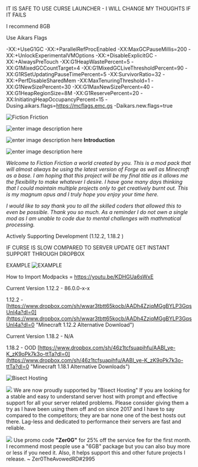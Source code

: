 IT IS SAFE TO USE CURSE LAUNCHER - I WILL CHANGE MY THOUGHTS IF IT FAILS

I recommend 8GB

Use Aikars Flags

-XX:+UseG1GC -XX:+ParallelRefProcEnabled -XX:MaxGCPauseMillis=200 -XX:+UnlockExperimentalVMOptions -XX:+DisableExplicitGC -XX:+AlwaysPreTouch -XX:G1HeapWastePercent=5 -XX:G1MixedGCCountTarget=4 -XX:G1MixedGCLiveThresholdPercent=90 -XX:G1RSetUpdatingPauseTimePercent=5 -XX:SurvivorRatio=32 -XX:+PerfDisableSharedMem -XX:MaxTenuringThreshold=1 -XX:G1NewSizePercent=30 -XX:G1MaxNewSizePercent=40 -XX:G1HeapRegionSize=8M -XX:G1ReservePercent=20 -XX:InitiatingHeapOccupancyPercent=15 -Dusing.aikars.flags=https://mcflags.emc.gs -Daikars.new.flags=true


![Fiction Friction](https://i.imgur.com/0yJBr1V.png)

![enter image description here](https://i.imgur.com/tHGfaoN.png)

![enter image description here](https://i.imgur.com/9uyo9Jn.png) **Introduction**

![enter image description here](https://i.imgur.com/tHGfaoN.png)

*Welcome to Fiction Friction a world created by you. This is a mod pack that will almost always be using the latest version of Forge as well as Minecraft as a base. I am hoping that this project will be my final title as it allows me the flexibility to make whatever I desire. I have gone many days thinking that I could maintain multiple projects only to get creatively burnt out. This is my magnum opus and I truly hope you enjoy your time here.*

*I would like to say thank you to all the skilled coders that allowed this to even be possible. Thank you so much. As a reminder I do not own a single mod as I am unable to code due to mental challenges with mathmatical processing.*

Actively Supporting Development (1.12.2, 1.18.2 )

IF CURSE IS SLOW COMPARED TO SERVER UPDATE GET INSTANT SUPPORT THROUGH DROPBOX

EXAMPLE ![EXAMPLE](https://i.imgur.com/ntnithw.png "EXAMPLE")

How to Import Modpacks = https://youtu.be/KDHGUa6sWxE

Current Version 1.12.2 - 86.0.0-x-x

1.12.2 - [https://www.dropbox.com/sh/wwar3tbtt65kocb/AADh4ZzjqMGgBYLP3GqsUnI4a?dl=0](https://www.dropbox.com/sh/wwar3tbtt65kocb/AADh4ZzjqMGgBYLP3GqsUnI4a?dl=0 "Minecraft 1.12.2 Alternative Download")

Current Version 1.18.2 - N/A

1.18.2 - OOD [https://www.dropbox.com/sh/46z1tcfsuapihfu/AABI_ye-K_zK9oPk7k3o-ttTa?dl=0](https://www.dropbox.com/sh/46z1tcfsuapihfu/AABI_ye-K_zK9oPk7k3o-ttTa?dl=0 "Minecraft 1.18.1 Alternative Downloads")

![Bisect Hosting](https://media.discordapp.net/attachments/701616152266407998/779578734087766016/vertical_dark_text.png?width=1442&height=469 "Bisect Hosting")

![](https://i.imgur.com/b8OArlU.png) We are now proudly supported by "Bisect Hosting" If you are looking for a stable and easy to understand server host with prompt and effective support for all your server related problems. Please consider giving them a try as I have been using them off and on since 2017 and I have to say compared to the competitors; they are bar none one of the best hosts out there. Lag-less and dedicated to performance their servers are fast and reliable. 

![](https://i.imgur.com/b8OArlU.png) Use promo code **"Zer0G"** for 25% off the service fee for the first month. I recommend most people use a "6GB" package but you can also buy more or less if you need it. Also, it helps support this and other future projects I release. ~ Zer0TheAvowedRD#2995
